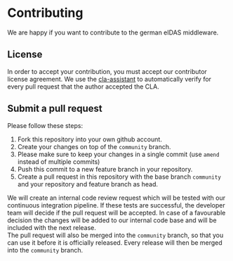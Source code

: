 # Contributing
We are happy if you want to contribute to the german eIDAS middleware.

## License
In order to accept your contribution, you must accept our contributor license agreement.
We use the [cla-assistant](https://cla-assistant.io/) to automatically verify for every pull request that the author accepted the CLA.

## Submit a pull request
Please follow these steps:

1. Fork this repository into your own github account.
2. Create your changes on top of the `community` branch.
3. Please make sure to keep your changes in a single commit (use `amend` instead of multiple commits)
4. Push this commit to a new feature branch in your repository.
5. Create a pull request in this repository with the base branch `community` and your repository and feature branch as head.

We will create an internal code review request which will be tested with our continuous integration pipeline.
If these tests are successful, the developer team will decide if the pull request will be accepted. 
In case of a favourable decision the changes will be added to our internal code base and will be included with the next release.  
The pull request will also be merged into the `community` branch, so that you can use it before it is officially released.
Every release will then be merged into the `community` branch.
